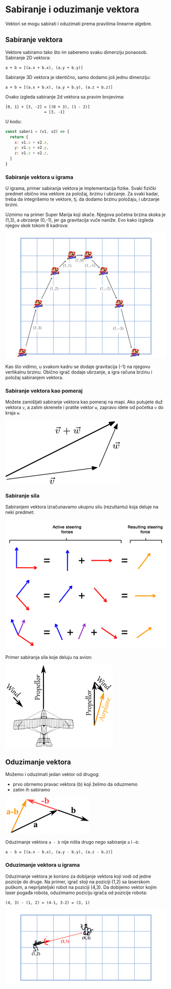# Sabiranje i oduzimanje vektora

Vektori se mogu sabirati i oduzimati prema pravilima linearne algebre.

## Sabiranje vektora

Vektore sabiramo tako što im saberemo svaku dimenziju ponaosob. Sabiranje 2D vektora:
```
a + b = [(a.x + b.x), (a.y + b.y)]
```

Sabiranje 3D vektora je identično, samo dodamo još jednu dimenziju:

```
a + b = [(a.x + b.x), (a.y + b.y), (a.z + b.z)]
```

Ovako izgleda sabiranje 2d vektora sa pravim brojevima:

```
[0, 1] + [3, -2] = [(0 + 3), (1 - 2)] 
                 = [3, -1]
```

U kodu:
```js
const saberi = (v1, v2) => {
  return {
    x: v1.x + v2.x,
    y: v1.y + v2.y,
    z: v1.z + v2.z,
  }
}
```

### Sabiranje vektora u igrama

U igrama, primer sabiranja vektora je implementacija fizike. Svaki fizički predmet obično ima vektore za položaj, brzinu i ubrzanje. Za svaki kadar, treba da integrišemo te vektore, tj. da dodamo brzinu položaju, i ubrzanje brzini.

Uzmimo na primer Super Marija koji skače. Njegova početna brzina skoka je (1,3), a ubrzanje (0,-1), jer ga gravitacija vuče naniže. Evo kako izgleda njegov skok tokom 8 kadrova:

![](slike/mario.jpg)

Kao što vidimo, u svakom kadru se dodaje gravitacija (-1) na njegovu vertikalnu brzinu. Obično igrač dodaje ubrzanje, a igra računa brzinu i položaj sabiranjem vektora.

### Sabiranje vektora kao pomeraj

Možete zamišljati sabiranje vektora kao pomeraj na mapi. Ako putujete duž vektora `v`, a zatim skrenete i pratite vektor `w`, zapravo idete od početka `v` do kraja `w`.

![vector_addition](slike/vector_addition.png)

### Sabiranje sila

Sabiranjem vektora izračunavamo ukupnu silu (rezultantu) koja deluje na neki predmet:

![sabiranje-vektora](slike/sabiranje-vektora.png)

Primer sabiranja sila koje deluju na avion:

![vector-airplane](slike/vector-airplane.gif)

## Oduzimanje vektora

Možemo i oduzimati jedan vektor od drugog:

- prvo obrnemo pravac vektora (b) koji želimo da oduzmemo
- zatim ih sabiramo

![vector-subtract](slike/vector-subtract.gif)

Oduzimanje vektora `a - b` nije ništa drugo nego sabiranje  `a` i `–b`:

```
a - b = [(a.x - b.x), (a.y - b.y), (a.z - b.z)]
```

### Oduzimanje vektora u igrama

Oduzimanje vektora je korisno za dobijanje vektora koji vodi od jedne pozicije do druge. Na primer, igrač stoji na poziciji (1,2) sa laserskom puškom, a neprijateljski robot na poziciji (4,3). Da dobijemo vektor kojim laser pogađa robota, oduzimamo poziciju igrača od pozicije robota:

```
(4, 3) - (1, 2) = (4-1, 3-2) = (3, 1)
```

![](slike/laser.jpg)
